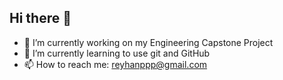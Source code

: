 ## Hi there 👋

<!--
**ReyhanPalakka/ReyhanPalakka** is a ✨ _special_ ✨ repository because its `README.md` (this file) appears on your GitHub profile.

Here are some ideas to get you started:
-->
- 🔭 I’m currently working on my Engineering Capstone Project
- 🌱 I’m currently learning to use git and GitHub
- 📫 How to reach me: reyhanppp@gmail.com
